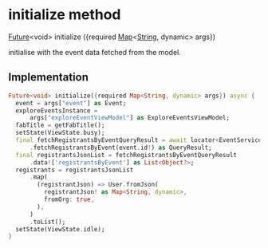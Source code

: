 


# initialize method








[Future](https://api.flutter.dev/flutter/dart-async/Future-class.html)&lt;void> initialize
(\{required [Map](https://api.flutter.dev/flutter/dart-core/Map-class.html)&lt;[String](https://api.flutter.dev/flutter/dart-core/String-class.html), dynamic> args})





<p>initialise with the event data fetched from the model.</p>



## Implementation

```dart
Future<void> initialize({required Map<String, dynamic> args}) async {
  event = args["event"] as Event;
  exploreEventsInstance =
      args["exploreEventViewModel"] as ExploreEventsViewModel;
  fabTitle = getFabTitle();
  setState(ViewState.busy);
  final fetchRegistrantsByEventQueryResult = await locator<EventService>()
      .fetchRegistrantsByEvent(event.id!) as QueryResult;
  final registrantsJsonList = fetchRegistrantsByEventQueryResult
      .data!['registrantsByEvent'] as List<Object?>;
  registrants = registrantsJsonList
      .map(
        (registrantJson) => User.fromJson(
          registrantJson! as Map<String, dynamic>,
          fromOrg: true,
        ),
      )
      .toList();
  setState(ViewState.idle);
}
```







